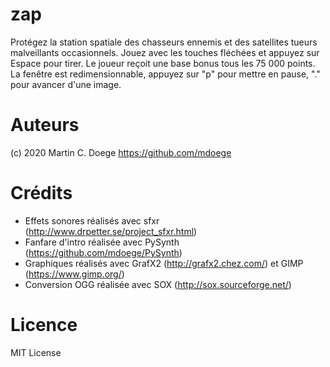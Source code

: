 # zap
Protégez la station spatiale des chasseurs ennemis et des satellites tueurs malveillants occasionnels.
Jouez avec les touches fléchées et appuyez sur Espace pour tirer.
Le joueur reçoit une base bonus tous les 75 000 points.
La fenêtre est redimensionnable, appuyez sur "p" pour mettre en pause, "." pour avancer d'une image.

# Auteurs
(c) 2020 Martin C. Doege
https://github.com/mdoege

# Crédits
  * Effets sonores réalisés avec sfxr (http://www.drpetter.se/project_sfxr.html)
  * Fanfare d'intro réalisée avec PySynth (https://github.com/mdoege/PySynth)
  * Graphiques réalisés avec GrafX2 (http://grafx2.chez.com/) et GIMP (https://www.gimp.org/)
  * Conversion OGG réalisée avec SOX (http://sox.sourceforge.net/)

# Licence
MIT License